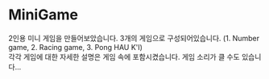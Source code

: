 # MiniGame
2인용 미니 게임을 만들어보았습니다.
3개의 게임으로 구성되어있습니다. (1. Number game, 2. Racing game, 3. Pong HAU K'I)  
각각 게임에 대한 자세한 설명은 게임 속에 포함시켰습니다. 
게임 소리가 클 수도 있습니다...
